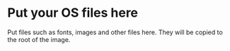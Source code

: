 # Put your OS files here

Put files such as fonts, images and other files here. They will be copied to the root of the image.